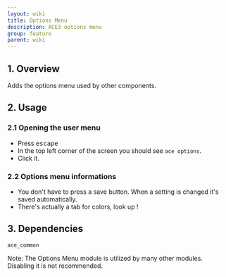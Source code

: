 ```yaml
---
layout: wiki
title: Options Menu
description: ACE3 options menu
group: feature
parent: wiki
---
```


## 1. Overview

Adds the options menu used by other components.

## 2. Usage

### 2.1 Opening the user menu
- Press <kbd>escape</kbd>
- In the top left corner of the screen you should see `ace options`.
- Click it.

### 2.2 Options menu informations
- You don't have to press a save button. When a setting is changed it's saved automatically.
- There's actually a tab for colors, look up !

## 3. Dependencies

`ace_common`

Note: The Options Menu module is utilized by many other modules. Disabling it is not recommended.
